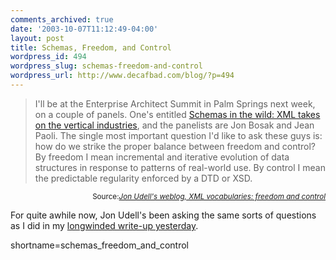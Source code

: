 ```yaml
---
comments_archived: true
date: '2003-10-07T11:12:49-04:00'
layout: post
title: Schemas, Freedom, and Control
wordpress_id: 494
wordpress_slug: schemas-freedom-and-control
wordpress_url: http://www.decafbad.com/blog/?p=494
---
```

<blockquote cite="URL">
I'll be at the Enterprise Architect Summit in Palm Springs next week,
on a couple of panels. One's entitled <a href="http://www.fawcette.com/conferences/eas/sessions.aspx#13SchemasWild">Schemas in the wild: XML takes
on the vertical industries</a>, and the panelists are Jon Bosak and Jean
Paoli. The single most important question I'd like to ask these guys
is: how do we strike the proper balance between freedom and control?
By freedom I mean incremental and iterative evolution of data
structures in response to patterns of real-world use. By control I
mean the predictable regularity enforced by a DTD or XSD.
</blockquote>
<div class="credit" align="right"><small>Source:<cite><a href="http://weblog.infoworld.com/udell/2003/10/07.html#a821">Jon Udell's weblog, XML vocabularies: freedom and control</a></cite></small></div>
<p>
For quite awhile now, Jon Udell's been asking the same
sorts of questions as I did in my <a href="http://www.decafbad.com/blog/tech/rss_data_and_schema.html">longwinded write-up yesterday</a>.
</p>
<!--more-->
shortname=schemas_freedom_and_control
